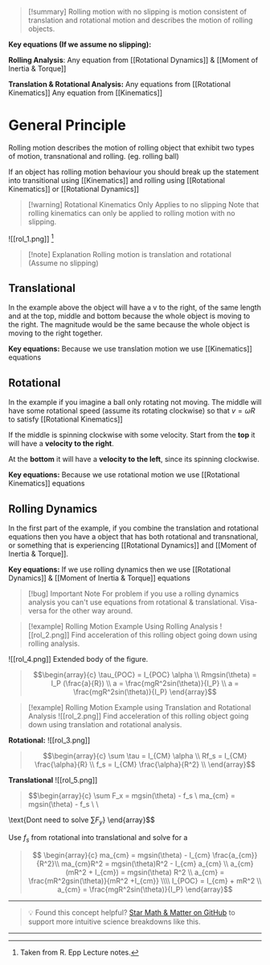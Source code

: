  
>[!summary]
Rolling motion with no slipping is motion consistent of translation and rotational motion and describes the motion of rolling objects.
>
**Key equations (If we assume no slipping):**
>
**Rolling Analysis**:
Any equation from [[Rotational Dynamics]] & [[Moment of Inertia & Torque]]
>
**Translation & Rotational Analysis:**
Any equations from [[Rotational Kinematics]]
Any equation from [[Kinematics]]

# General Principle
Rolling motion describes the motion of rolling object that exhibit two types of motion, transnational and rolling. (eg. rolling ball)

If an object has rolling motion behaviour you should break up the statement into transitional using [[Kinematics]] and rolling using [[Rotational Kinematics]] or [[Rotational Dynamics]]

>[!warning] Rotational Kinematics Only Applies to no slipping
Note that rolling kinematics can only be applied to rolling motion with no slipping. 

![[rol_1.png]]
[^1]
>[!note] Explanation
Rolling motion is translation and rotational (Assume no slipping)

## Translational 
In the example above the object will have a v to the right, of the same length and at the top, middle and bottom because the whole object is moving to the right. The magnitude would be the same because the whole object is moving to the right together.

**Key equations:**
Because we use translation motion we use [[Kinematics]] equations
## Rotational 
In the example if you imagine a ball only rotating not moving. The middle will have some rotational speed (assume its rotating clockwise) so that $v = \omega R$ to satisfy [[Rotational Kinematics]]

If the middle is spinning clockwise with some velocity. Start from the **top** it will have a **velocity to the right**. 

At the **bottom** it will have a **velocity to the left**, since its spinning clockwise.

**Key equations:**
Because we use rotational motion we use [[Rotational Kinematics]] equations
## Rolling Dynamics 
In the first part of the example, if you combine the translation and rotational equations then you have a object that has both rotational and transnational, or something that is experiencing [[Rotational Dynamics]] and [[Moment of Inertia & Torque]].

**Key equations:**
If we use rolling dynamics then we use [[Rotational Dynamics]] & [[Moment of Inertia & Torque]] equations

>[!bug] Important Note
For problem if you use a rolling dynamics analysis you can't use equations from rotational & translational. Visa-versa for the other way around.


>[!example] Rolling Motion Example Using Rolling Analysis 
![[rol_2.png]]
Find acceleration of this rolling object going down using rolling analysis.
>
![[rol_4.png]]
Extended body of the figure. 
>
>$$\begin{array}{c}
\tau_{POC} = I_{POC} \alpha \\ 
Rmgsin(\theta) = I_P (\frac{a}{R}) \\ 
a = \frac{mgR^2sin(\theta)}{I_P} \\ 
a = \frac{mgR^2sin(\theta)}{I_P}
\end{array}$$

>[!example] Rolling Motion Example using Translation and Rotational Analysis 
![[rol_2.png]]
Find acceleration of this rolling object going down using translation and rotational analysis.
>
**Rotational:**
![[rol_3.png]]
>
>$$\begin{array}{c}
\sum \tau = I_{CM} \alpha \\ 
Rf_s = I_{CM} \frac{\alpha}{R} \\ 
f_s = I_{CM} \frac{\alpha}{R^2} \\ 
\end{array}$$
>
**Translational**
![[rol_5.png]]
>$$\begin{array}{c}
\sum F_x = mgsin(\theta) - f_s \\ 
ma_{cm} = mgsin(\theta) - f_s \\ \\
>
\text{Dont need to solve $\sum F_y$} 
\end{array}$$
>
Use $f_s$ from rotational into translational and solve for a
>
>$$
\begin{array}{c}
ma_{cm} = mgsin(\theta) - I_{cm} \frac{a_{cm}}{R^2}\\
ma_{cm}R^2 = mgsin(\theta)R^2 - I_{cm} a_{cm} \\ 
a_{cm} (mR^2 + I_{cm}) = mgsin(\theta) R^2 \\ 
a_{cm} = \frac{mR^2gsin(\theta)}{mR^2 +I_{cm}} \\\\
I_{POC} = I_{cm} + mR^2 \\ 
a_{cm} = \frac{mgR^2sin(\theta)}{I_P} 
\end{array}$$

[^1]: Taken from R. Epp Lecture notes.

---

> 💡 Found this concept helpful? [Star Math & Matter on GitHub](https://github.com/rajeevphysics/Obsidan-MathMatter) to support more intuitive science breakdowns like this.

---
